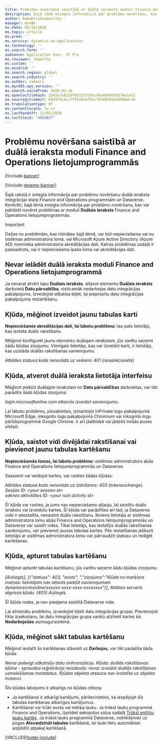 ```yaml
---
title: Problēmu novēršana saistībā ar duālā ieraksta moduli Finance and Operations lietojumprogrammās
description: Šajā tēmā sniegta informācija par problēmu novēršanu, kas var palīdzēt novērst problēmas ar duālā ieraksta moduli Finance and Operations lietojumprogrammās.
author: RamaKrishnamoorthy
manager: AnnBe
ms.date: 03/16/2020
ms.topic: article
ms.prod: ''
ms.service: dynamics-ax-applications
ms.technology: ''
ms.search.form: ''
audience: Application User, IT Pro
ms.reviewer: rhaertle
ms.custom: ''
ms.assetid: ''
ms.search.region: global
ms.search.industry: ''
ms.author: ramasri
ms.dyn365.ops.version: ''
ms.search.validFrom: 2020-03-16
ms.openlocfilehash: 2241e7e6219f95115f55bc45a4d94550276e1e21
ms.sourcegitcommit: 659375c4cc7f5524cbf91cf6160f6a410960ac16
ms.translationtype: HT
ms.contentlocale: lv-LV
ms.lasthandoff: 12/05/2020
ms.locfileid: "4683627"
---
```

# <a name="troubleshoot-issues-with-the-dual-write-module-in-finance-and-operations-apps"></a>Problēmu novēršana saistībā ar duālā ieraksta moduli Finance and Operations lietojumprogrammās

[!include [banner](../../includes/banner.md)]

[!include [rename-banner](~/includes/cc-data-platform-banner.md)]

Šajā rakstā ir sniegta informācija par problēmu novēršanu duālā ieraksta integrācijai starp Finance and Operations programmām un Dataverse. Konkrēti, šajā tēmā sniegta informācija par problēmu novēršanu, kas var palīdzēt novērst problēmas ar moduli **Duālais ieraksts** Finance and Operations lietojumprogrammās.

> [!IMPORTANT]
> Dažas no problēmām, kas risinātas šajā tēmā, var būt nepieciešama vai nu sistēmas administratora loma, vai Microsoft Azure Active Directory (Azure AD) nomnieka administratora akreditācijas dati. Katras problēmas sadaļā ir paskaidrots, vai ir nepieciešama īpaša loma vai akreditācijas dati.

## <a name="you-cant-load-the-dual-write-module-in-a-finance-and-operations-app"></a>Nevar ielādēt duālā ieraksta moduli Finance and Operations lietojumprogrammā

Ja nevarat atvērt lapu **Duālais ieraksts**, atlasot elementu **Duālais ieraksts** darbvietā **Datu pārvaldība**, visticamāk nedarbojas datu integrācijas pakalpojums. Izveidojiet atbalsta biļeti, lai pieprasītu datu integrācijas pakalpojuma restartēšanu.

## <a name="error-when-you-try-to-create-a-new-table-map"></a>Kļūda, mēģinot izveidot jaunu tabulas karti

**Nepieciešamie akreditācijas dati, lai labotu problēmu:** tas pats lietotājs, kas iestata duālo rakstīšanu.

Mēģinot konfigurēt jaunu elementu duālajam ierakstam, jūs varētu saņemt šādu kļūdas ziņojumu. Vienīgais lietotājs, kas var izveidot karti, ir lietotājs, kas uzstāda duālās rakstīšanas savienojumu.

*Atbildes statusa kods nenorāda uz veiksmi: 401 (nesankcionēts)*


## <a name="error-when-you-open-the-dual-write-user-interface"></a>Kļūda, atverot duālā ieraksta lietotāja interfeisu

Mēģinot piekļūt duālajam ierakstam no **Datu pārvaldības** darbvietas, var tikt parādīts šāds kļūdas ziņojums:

*login.microsoftonline.com atteicās izveidot savienojumu.*

Lai labotu problēmu, piesakieties, izmantojot InPrivate logu pakalpojumā Microsoft Edge, inkognito logu pakalpojumā Chromium vai inkognito logu pārlūkprogrammā Google Chrome. Ir arī jāatbloķē vai jādzēš trešās puses sīkfaili.

## <a name="error-when-you-link-the-environment-for-dual-write-or-add-a-new-table-mapping"></a>Kļūda, saistot vidi divējādai rakstīšanai vai pievienot jaunu tabulas kartēšanu

**Nepieciešamās lomas, lai labotu problēmu:** sistēmas administrators abās Finance and Operations lietojumprogrammās un Dataverse.

Sasaistot vai veidojot kartes, var rasties šādas kļūdas:

*Atbildes statusa kods nenorāda uz izdošanos: 403 (tokenexchange).<br> Sesijas ID: \<your session id\><br> saknes aktivitātes ID: \<your root activity id\>*

Šī kļūda var rasties, ja jums nav nepieciešamo atļauju, lai saistītu duālo ierakstu vai izveidotu kartes. Šī kļūda var parādīties arī tad, ja Dataverse vide ir atiestatīta, nesaistot duālo rakstīšanu. Ikviens lietotājs ar sistēmas administratora lomu abās Finance and Operations lietojumprogrammās un Dataverse var saistīt vides. Tikai lietotājs, kas iestatījis duālās rakstīšanas savienojumu, var pievienot jaunas tabulas kartes. Pēc iestatīšanas jebkurš lietotājs ar sistēmas administratora lomu var pārraudzīt statusu un rediģēt kartēšanas.

## <a name="error-when-you-stop-the-table-mapping"></a>Kļūda, apturot tabulas kartēšanu

Mēģinot apturēt tabulas kartēšanu, jūs varētu saņemt šādu kļūdas ziņojumu:

*\[Aizliegts\], \[{"statuss": 403, "avots": ","ziņojums":"Kļūda no marķiera maiņas: lietotājam nav atļauts piekļūt savienojumam dynamicscrmonline/xxxxxx-xxxx-xxxx-xxxxxxxx"}\], Attālais serveris atgrieza kļūdu: (403) Aizliegts.*

Šī kļūda rodas, ja nav pieejama saistītā Dataverse vide.

Lai atrisinātu problēmu, izveidojiet biļeti datu integrācijas grupai. Pievienojiet tīkla izsekošanu, lai datu integrācijas grupa varētu atzīmēt kartes kā **Nedarbojošās** aizmugursistēmā.

## <a name="error-while-trying-to-start-an-table-mapping"></a>Kļūda, mēģinot sākt tabulas kartēšanu

Mēģinot iestatīt šo kartēšanas stāvokli uz **Darbojas**, var tikt parādīta šāda kļūda:

*Nevar pabeigt sākotnējo datu sinhronizāciju. Kļūda: duālās rakstīšanas kļūme - spraudņa reģistrācija neizdevās: nevar izveidot duālās rakstīšanas uzmeklēšanas metadatus. Kļūdas objekta atsauce nav iestatīta uz objekta instanci.*

Šīs kļūdas labojums ir atkarīgs no kļūdas cēloņa:

+ Ja kartēšanai ir atkarīgi kartējumi, pārliecinieties, ka iespējojat šīs tabulas kartēšanas atkarīgos kartējumus.
+ Kartēšanai var trūkt avota vai mērķa lauku. Ja trūkst lauks programmā Finance and Operations, izpildiet sekojošos soļus sadaļā [Trūkst entītiju lauku kartēs](dual-write-troubleshooting-finops-upgrades.md#missing-entity-fields-issue-on-maps). Ja trūkst lauks programmā Dataverse, noklikšķiniet uz pogas **Atsvaidzināt tabulas** kartēšanā, lai lauki tiktu automātiski aizpildīti atpakaļ kartēšanā.


[!INCLUDE[footer-include](../../../../includes/footer-banner.md)]